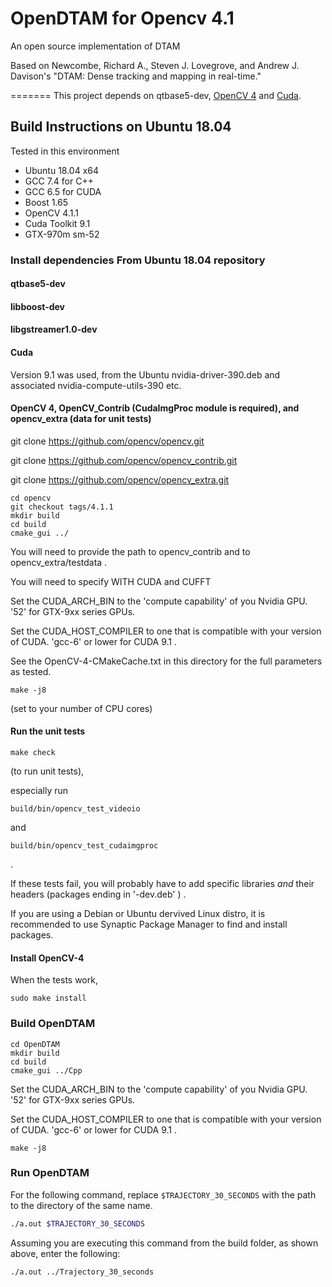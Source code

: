 OpenDTAM for Opencv 4.1
========

An open source implementation of DTAM

Based on Newcombe, Richard A., Steven J. Lovegrove, and Andrew J. Davison's "DTAM: Dense tracking and mapping in real-time."

=======
This project depends on qtbase5-dev, [OpenCV 4](https://github.com/Itseez/opencv "OpenCV") and [Cuda](https://developer.nvidia.com/cuda-downloads "Cuda").

## Build Instructions on Ubuntu 18.04

Tested in this environment

* Ubuntu 18.04 x64
* GCC 7.4 for C++
* GCC 6.5 for CUDA
* Boost 1.65
* OpenCV 4.1.1
* Cuda Toolkit 9.1
* GTX-970m sm-52

### Install dependencies From Ubuntu 18.04 repository

#### qtbase5-dev

#### libboost-dev

#### libgstreamer1.0-dev

#### Cuda

Version 9.1 was used, from the Ubuntu nvidia-driver-390.deb and associated nvidia-compute-utils-390 etc.


#### OpenCV 4, OpenCV_Contrib (CudaImgProc module is required), and opencv_extra (data for unit tests)

git clone https://github.com/opencv/opencv.git

git clone https://github.com/opencv/opencv_contrib.git

git clone https://github.com/opencv/opencv_extra.git

```
cd opencv 
git checkout tags/4.1.1 
mkdir build 
cd build 
cmake_gui ../ 
```

You will need to provide the path to opencv_contrib and to opencv_extra/testdata .

You will need to specify WITH CUDA and CUFFT 

Set the CUDA_ARCH_BIN to the 'compute capability' of you Nvidia GPU. '52' for GTX-9xx series GPUs.

Set the CUDA_HOST_COMPILER to one that is compatible with your version of CUDA. 'gcc-6' or lower for CUDA 9.1 .

See the OpenCV-4-CMakeCache.txt in this directory for the full parameters as tested. 

```
make -j8 
```
(set to your number of CPU cores)


#### Run the unit tests

```
make check 
```
(to run unit tests), 

especially run 

```
build/bin/opencv_test_videoio 
``` 

and 

```
build/bin/opencv_test_cudaimgproc 
``` 
.

If these tests fail, you will probably have to add specific libraries _and_ their headers (packages ending in '-dev.deb' ) .

If you are using a Debian or Ubuntu dervived Linux distro, it is recommended to use Synaptic Package Manager to find and install packages.


#### Install OpenCV-4

When the tests work, 

```
sudo make install 
```


### Build OpenDTAM

```
cd OpenDTAM
mkdir build
cd build
cmake_gui ../Cpp
```

Set the CUDA_ARCH_BIN to the 'compute capability' of you Nvidia GPU. '52' for GTX-9xx series GPUs.

Set the CUDA_HOST_COMPILER to one that is compatible with your version of CUDA. 'gcc-6' or lower for CUDA 9.1 .

```
make -j8
````

### Run OpenDTAM
For the following command, replace `$TRAJECTORY_30_SECONDS` with the path to the directory of the same name.

```bash
./a.out $TRAJECTORY_30_SECONDS
```

Assuming you are executing this command from the build folder, as shown above, enter the following:

```bash
./a.out ../Trajectory_30_seconds
```

